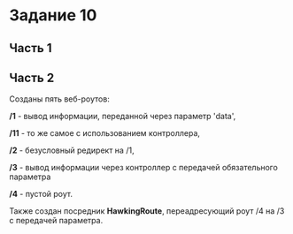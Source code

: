# Задание 10

## Часть 1



## Часть 2
Созданы пять веб-роутов:

**/1** - вывод информации, переданной через параметр 'data',

**/11** - то же самое с использованием контроллера,

**/2** - безусловный редирект на /1,

**/3** - вывод информации через контроллер с передачей обязательного параметра

**/4** - пустой роут.

Также создан посредник **HawkingRoute**, переадресующий роут /4 на /3 с передачей параметра.